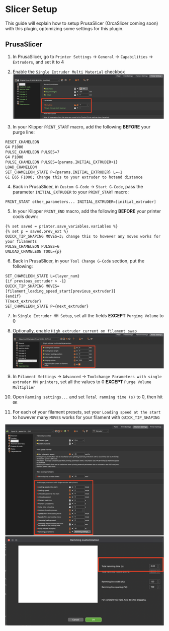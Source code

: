 # Slicer Setup

This guide will explain how to setup PrusaSlicer (OrcaSlicer coming soon) with this plugin, optomizing some settings for this plugin.

## PrusaSlicer

1. In PrusaSlicer, go to `Printer Settings` -> `General` -> `Capabilities` -> `Extruders`, and set it to 4
2. Enable the `Single Extruder Multi Material` checkbox
![](assets/images/slicersetup1.png)

3. In your Klipper `PRINT_START` macro, add the following **BEFORE** your purge line:
```
RESET_CHAMELEON
G4 P1000
PULSE_CHAMELEON PULSES=7
G4 P1000
PULSE_CHAMELEON PULSES={params.INITIAL_EXTRUDER+1}
LOAD_CHAMELEON
SET_CHAMELEON_STATE P={params.INITIAL_EXTRUDER} L=-1
G1 E65 F1000; Change this to your extruder to hotend distance
```
4. Back in PrusaSlicer, in `Custom G-Code` -> `Start G-Code`, pass the parameter `INITIAL_EXTRUDER` to your `PRINT_START` macro:
```
PRINT_START other_parameters... INITIAL_EXTRUDER=[initial_extruder]
```
5. In your Klipper `PRINT_END` macro, add the following **BEFORE** your printer cools down:
```
{% set saved = printer.save_variables.variables %}
{% set p = saved.prev_ext %}
QUICK_TIP_SHAPING MOVES=3; change this to however any moves works for your filaments
PULSE_CHAMELEON PULSES=6
UNLOAD_CHAMELEON TOOL={p}
```
6. Back in PrusaSlicer, in your `Tool Change G-Code` section, put the following:
```
SET_CHAMELEON_STATE L={layer_num}
{if previous_extruder > -1}
QUICK_TIP_SHAPING MOVES=[filament_loading_speed_start[previous_extruder]]
{endif}
T{next_extruder}
SET_CHAMELEON_STATE P={next_extruder}
```
7. In `Single Extruder MM Setup`, set all the fields **EXCEPT** `Purging Volume` to 0
8. Optionally, enable `High extruder current on filament swap`
![](assets/images/slicersetup2.png)

9. In `Filament Settings` -> `Advanced` -> `Toolchange Parameters with single extruder MM printers`, set all the values to 0 **EXCEPT** `Purge Volume Multiplier`
10. Open `Ramming settings...` and set `Total ramming time (s)` to 0, then hit `OK`
11. For each of your filament presets, set your `Loading speed at the start` to however many `MOVES` works for your filament with `QUICK_TIP_SHAPING`

![](assets/images/slicersetup3.png)
![](assets/images/slicersetup4.png)
